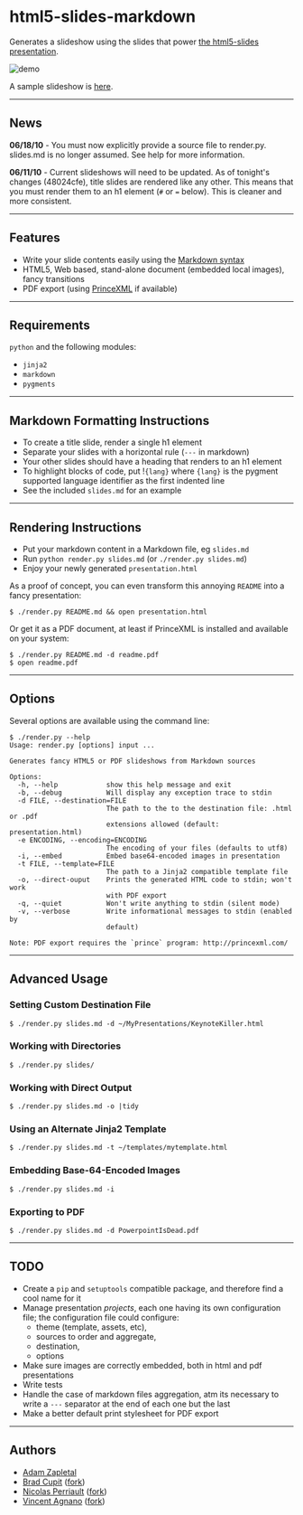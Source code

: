 html5-slides-markdown
=====================

Generates a slideshow using the slides that power
[the html5-slides presentation](http://apirocks.com/html5/html5.html).

![demo](http://files.droplr.com.s3.amazonaws.com/files/6619162/1bcGcm.html5_presentation.png)

A sample slideshow is [here](http://adamzap.com/random/html5-slides-markdown.html).

---

News
----

**06/18/10** - You must now explicitly provide a source file to render.py. slides.md is
no longer assumed. See help for more information.

**06/11/10** - Current slideshows will need to be updated. As of tonight's changes
(48024cfe), title slides are rendered like any other. This means that you must
render them to an h1 element (`#` or `=` below). This is cleaner and more
consistent.

---

Features
--------

- Write your slide contents easily using the [Markdown syntax](http://daringfireball.net/projects/markdown/syntax)
- HTML5, Web based, stand-alone document (embedded local images), fancy transitions
- PDF export (using [PrinceXML](http://www.princexml.com/) if available)

---

Requirements
------------

`python` and the following modules:

- `jinja2`
- `markdown`
- `pygments`

---

Markdown Formatting Instructions
--------------------------------

- To create a title slide, render a single h1 element
- Separate your slides with a horizontal rule (`---` in markdown)
- Your other slides should have a heading that renders to an h1 element
- To highlight blocks of code, put !`{lang}` where `{lang}` is the pygment supported language identifier as the first indented line
- See the included `slides.md` for an example

---

Rendering Instructions
----------------------

- Put your markdown content in a Markdown file, eg `slides.md`
- Run `python render.py slides.md` (or `./render.py slides.md`)
- Enjoy your newly generated `presentation.html`

As a proof of concept, you can even transform this annoying `README` into a fancy presentation:

    $ ./render.py README.md && open presentation.html

Or get it as a PDF document, at least if PrinceXML is installed and available on your system:

    $ ./render.py README.md -d readme.pdf
    $ open readme.pdf

---

Options
-------

Several options are available using the command line:

    $ ./render.py --help
    Usage: render.py [options] input ...

    Generates fancy HTML5 or PDF slideshows from Markdown sources

    Options:
      -h, --help            show this help message and exit
      -b, --debug           Will display any exception trace to stdin
      -d FILE, --destination=FILE
                            The path to the to the destination file: .html or .pdf
                            extensions allowed (default: presentation.html)
      -e ENCODING, --encoding=ENCODING
                            The encoding of your files (defaults to utf8)
      -i, --embed           Embed base64-encoded images in presentation
      -t FILE, --template=FILE
                            The path to a Jinja2 compatible template file
      -o, --direct-ouput    Prints the generated HTML code to stdin; won't work
                            with PDF export
      -q, --quiet           Won't write anything to stdin (silent mode)
      -v, --verbose         Write informational messages to stdin (enabled by
                            default)

    Note: PDF export requires the `prince` program: http://princexml.com/

---

Advanced Usage
--------------

### Setting Custom Destination File

    $ ./render.py slides.md -d ~/MyPresentations/KeynoteKiller.html

### Working with Directories

    $ ./render.py slides/

### Working with Direct Output

    $ ./render.py slides.md -o |tidy

### Using an Alternate Jinja2 Template

    $ ./render.py slides.md -t ~/templates/mytemplate.html

### Embedding Base-64-Encoded Images

    $ ./render.py slides.md -i

### Exporting to PDF

    $ ./render.py slides.md -d PowerpointIsDead.pdf

---

TODO
----

- Create a `pip` and `setuptools` compatible package, and therefore find a cool name for it
- Manage presentation *projects*, each one having its own configuration file; the configuration file could configure:
  - theme (template, assets, etc),
  - sources to order and aggregate,
  - destination,
  - options
- Make sure images are correctly embedded, both in html and pdf presentations
- Write tests
- Handle the case of markdown files aggregation, atm its necessary to write a `---` separator at the end of each one but the last
- Make a better default print stylesheet for PDF export

---

Authors
-------

- [Adam Zapletal](http://github.com/adamzap)
- [Brad Cupit](github.com/bradcupit) ([fork](http://github.com/bradcupit/html5-slides-markdown))
- [Nicolas Perriault](github.com/n1k0) ([fork](http://github.com/n1k0/html5-slides-markdown))
- [Vincent Agnano](github.com/vinyll) ([fork](http://github.com/vinyll/html5-slides-markdown))
